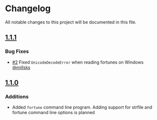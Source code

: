 # Changelog

All notable changes to this project will be documented in this file.

## [1.1.1]

### Bug Fixes

- [#2](https://github.com/James-Ansley/fortune/pull/2) Fixed
  `UnicodeDecodeError` when reading fortunes on
  Windows [@millsks](https://github.com/millsks)

## [1.1.0]

### Additions

- Added `fortune` command line program. Adding support for strfile and fortune
  command line options is planned

[1.1.1]: https://github.com/James-Ansley/fortune/compare/v1.1.0...v1.1.1

[1.1.0]: https://github.com/James-Ansley/fortune/compare/v1.0.2...v1.1.0
